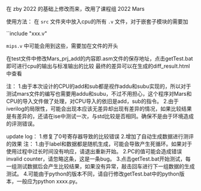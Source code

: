 在 zby 2022 的基础上修改而来，改用了课程组 2022 Mars



使用方法：
在 `src` 文件夹中放入cpu的所有 `.v` 文件，对于嵌套子模块的需要加

``include "xxx.v"

`mips.v` 中可能会用到这些，需要加在文件的开头

在test文件中修改Mars_prj_add的内容即.asm文件的保存地址，点击getTest.bat即可进行cpu的输出与标准输出的比较
最终的差异可以在生成的diff_result.html中查看





注：
1.由于本次设计的CPU的add和sub都是视作addu和subu实现的，所以对于测试mars文件的编写也需要用addu和subu，不过不用担心，这个程序对Mars和CPU的导入文件做了处理，对CPU导入的依旧是add，sub的指令。
2.由于iverilog的局限性，可能会出现本应该无差异却出现有差异的情况，如果比较结果是有差异的，还请在ise中测试一次，与std比较是否相同。确保不是由于环境造成的评测错误。


update log：
     1.修复了0号寄存器导致的比较错误
     2.增加了自动生成数据进行测评的效果
注：
1.由于label和数据都是随机生成，可能会导致产生死循环。如果对于使用过程中过长时间没有响应，请退出重新开始。
2.PC的值可能会造成错误invalid counter，请忽略这条，这是一条bug。
3.点击getTest.bat开始测试，每一组测试数据后会产生比较结果，如果没有异常，敲击回车进行下一组数据的生成测试。
4.可能由于python的版本不同，请自行修改getTest.bat中的python版本，一般应为python xxxx.py。